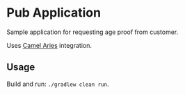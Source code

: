# Pub Application

Sample application for requesting age proof from customer.

Uses [Camel Aries](https://camel.apache.org/components/next/hyperledger-aries-component.html) integration.

## Usage

Build and run: `./gradlew clean run`.
